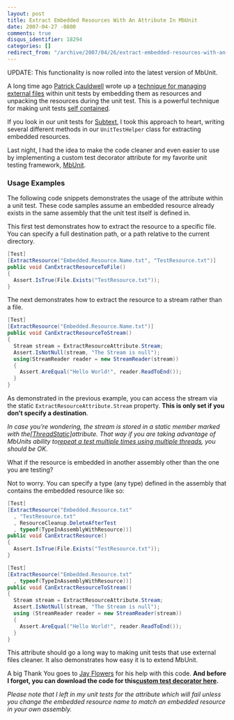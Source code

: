 ```yaml
---
layout: post
title: Extract Embedded Resources With An Attribute In MbUnit
date: 2007-04-27 -0800
comments: true
disqus_identifier: 18294
categories: []
redirect_from: "/archive/2007/04/26/extract-embedded-resources-with-an-attribute-in-mbunit.aspx/"
---
```


UPDATE: This functionality is now rolled into the latest version of
MbUnit.

A long time ago [Patrick
Cauldwell](http://www.cauldwell.net/patrick/ "Patrik Cauldwell’s Blog")
wrote up a [technique for managing external
files](http://www.cauldwell.net/patrick/blog/PermaLink,guid,e9a1451b-108c-4da7-8be9-2b6c2316f7b1.aspx "Testing with External Files")
within unit tests by embedding them as resources and unpacking the
resources during the unit test. This is a powerful technique for making
unit tests [self
contained](https://haacked.com/archive/2004/08/26/creating-a-sane-build-process.aspx "Creating a Sane Build Process").

If you look in our unit tests for
[Subtext](http://subtextproject.com/ "Subtext Project Website"), I took
this approach to heart, writing several different methods in our
`UnitTestHelper` class for extracting embedded resources.

Last night, I had the idea to make the code cleaner and even easier to
use by implementing a custom test decorator attribute for my favorite
unit testing framework, [MbUnit](http://mbunit.com/ "MbUnit Website").

### Usage Examples

The following code snippets demonstrates the usage of the attribute
within a unit test. These code samples assume an embedded resource
already exists in the same assembly that the unit test itself is defined
in.

This first test demonstrates how to extract the resource to a specific
file. You can specify a full destination path, or a path relative to the
current directory.

```csharp
[Test]
[ExtractResource("Embedded.Resource.Name.txt", "TestResource.txt")]
public void CanExtractResourceToFile()
{
  Assert.IsTrue(File.Exists("TestResource.txt"));
}
```

The next demonstrates how to extract the resource to a stream rather
than a file.

```csharp
[Test]
[ExtractResource("Embedded.Resource.Name.txt")]
public void CanExtractResourceToStream()
{
  Stream stream = ExtractResourceAttribute.Stream;
  Assert.IsNotNull(stream, "The Stream is null");
  using(StreamReader reader = new StreamReader(stream))
  {
    Assert.AreEqual("Hello World!", reader.ReadToEnd());
  }
}
```

As demonstrated in the previous example, you can access the stream via
the static `ExtractResourceAttribute.Stream` property. **This is only
set if you don’t specify a destination**.

*In case you’re wondering, the stream is stored in a static member
marked with
the*[*[ThreadStatic]*](http://blogs.msdn.com/jfoscoding/archive/2006/07/18/670497.aspx "Are you familiar with [ThreadStatic]")*attribute.
That way if you are taking advantage of MbUnits ability to*[*repeat a
test multiple times using multiple
threads*](http://weblogs.asp.net/astopford/archive/2006/12/28/mbunit-repeating-tests.aspx "MbUnit, repeating tests")*,
you should be OK.*

What if the resource is embedded in another assembly other than the one
you are testing?

Not to worry. You can specify a type (any type) defined in the assembly
that contains the embedded resource like so:

```csharp
[Test]
[ExtractResource("Embedded.Resource.txt"
  , "TestResource.txt"
  , ResourceCleanup.DeleteAfterTest
  , typeof(TypeInAssemblyWithResource))]
public void CanExtractResource()
{
  Assert.IsTrue(File.Exists("TestResource.txt"));
}

[Test]
[ExtractResource("Embedded.Resource.txt"
  , typeof(TypeInAssemblyWithResource))]
public void CanExtractResourceToStream()
{
  Stream stream = ExtractResourceAttribute.Stream;
  Assert.IsNotNull(stream, "The Stream is null");
  using (StreamReader reader = new StreamReader(stream))
  {
    Assert.AreEqual("Hello World!", reader.ReadToEnd());
  }
}
```

This attribute should go a long way to making unit tests that use
external files cleaner. It also demonstrates how easy it is to extend
MbUnit.

A big Thank You goes to [Jay
Flowers](http://jayflowers.com/joomla/ "Jay Flowers") for his help with
this code. **And before I forget, you can download the code for
this**[**custom test decorator
here**](https://haacked.com/code/ExtractResourceAttribute.zip "ExtractResourceAttribute for MbUnit")**.**

*Please note that I left in my unit tests for the attribute which will
fail unless you change the embedded resource name to match an embedded
resource in your own assembly.*

